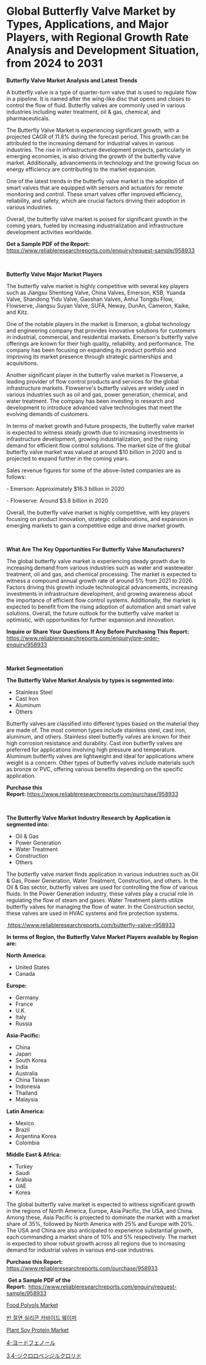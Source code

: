 <p><h1>Global Butterfly Valve Market by Types, Applications, and Major Players, with Regional Growth Rate Analysis and Development Situation, from 2024 to 2031</h1></p><p><strong>Butterfly Valve Market Analysis and Latest Trends</strong></p>
<p><p>A butterfly valve is a type of quarter-turn valve that is used to regulate flow in a pipeline. It is named after the wing-like disc that opens and closes to control the flow of fluid. Butterfly valves are commonly used in various industries including water treatment, oil & gas, chemical, and pharmaceuticals.</p><p>The Butterfly Valve Market is experiencing significant growth, with a projected CAGR of 11.8% during the forecast period. This growth can be attributed to the increasing demand for industrial valves in various industries. The rise in infrastructure development projects, particularly in emerging economies, is also driving the growth of the butterfly valve market. Additionally, advancements in technology and the growing focus on energy efficiency are contributing to the market expansion.</p><p>One of the latest trends in the butterfly valve market is the adoption of smart valves that are equipped with sensors and actuators for remote monitoring and control. These smart valves offer improved efficiency, reliability, and safety, which are crucial factors driving their adoption in various industries.</p><p>Overall, the butterfly valve market is poised for significant growth in the coming years, fueled by increasing industrialization and infrastructure development activities worldwide.</p></p>
<p><strong>Get a Sample PDF of the Report:&nbsp;</strong> <a href="https://www.reliableresearchreports.com/enquiry/request-sample/958933">https://www.reliableresearchreports.com/enquiry/request-sample/958933</a></p>
<p>&nbsp;</p>
<p><strong>Butterfly Valve Major Market Players</strong></p>
<p><p>The butterfly valve market is highly competitive with several key players such as Jiangsu Shentong Valve, China Valves, Emerson, KSB, Yuanda Valve, Shandong Yidu Valve, Gaoshan Valves, Anhui Tongdu Flow, Flowserve, Jiangsu Suyan Valve, SUFA, Neway, DunAn, Cameron, Kaike, and Kitz. </p><p>One of the notable players in the market is Emerson, a global technology and engineering company that provides innovative solutions for customers in industrial, commercial, and residential markets. Emerson's butterfly valve offerings are known for their high quality, reliability, and performance. The company has been focusing on expanding its product portfolio and improving its market presence through strategic partnerships and acquisitions.</p><p>Another significant player in the butterfly valve market is Flowserve, a leading provider of flow control products and services for the global infrastructure markets. Flowserve's butterfly valves are widely used in various industries such as oil and gas, power generation, chemical, and water treatment. The company has been investing in research and development to introduce advanced valve technologies that meet the evolving demands of customers.</p><p>In terms of market growth and future prospects, the butterfly valve market is expected to witness steady growth due to increasing investments in infrastructure development, growing industrialization, and the rising demand for efficient flow control solutions. The market size of the global butterfly valve market was valued at around $10 billion in 2020 and is projected to expand further in the coming years.</p><p>Sales revenue figures for some of the above-listed companies are as follows:</p><p>- Emerson: Approximately $16.3 billion in 2020</p><p>- Flowserve: Around $3.8 billion in 2020</p><p>Overall, the butterfly valve market is highly competitive, with key players focusing on product innovation, strategic collaborations, and expansion in emerging markets to gain a competitive edge and drive market growth.</p></p>
<p>&nbsp;</p>
<p><strong>What Are The Key Opportunities For Butterfly Valve Manufacturers?</strong></p>
<p><p>The global butterfly valve market is experiencing steady growth due to increasing demand from various industries such as water and wastewater treatment, oil and gas, and chemical processing. The market is expected to witness a compound annual growth rate of around 5% from 2021 to 2026. Factors driving this growth include technological advancements, increasing investments in infrastructure development, and growing awareness about the importance of efficient flow control systems. Additionally, the market is expected to benefit from the rising adoption of automation and smart valve solutions. Overall, the future outlook for the butterfly valve market is optimistic, with opportunities for further expansion and innovation.</p></p>
<p><strong>Inquire or Share Your Questions If Any Before Purchasing This Report:</strong> <a href="https://www.reliableresearchreports.com/enquiry/pre-order-enquiry/958933">https://www.reliableresearchreports.com/enquiry/pre-order-enquiry/958933</a></p>
<p>&nbsp;</p>
<p><strong>Market Segmentation</strong></p>
<p><strong>The Butterfly Valve Market Analysis by types is segmented into:</strong></p>
<p><ul><li>Stainless Steel</li><li>Cast Iron</li><li>Aluminum</li><li>Others</li></ul></p>
<p><p>Butterfly valves are classified into different types based on the material they are made of. The most common types include stainless steel, cast iron, aluminum, and others. Stainless steel butterfly valves are known for their high corrosion resistance and durability. Cast iron butterfly valves are preferred for applications involving high pressure and temperature. Aluminum butterfly valves are lightweight and ideal for applications where weight is a concern. Other types of butterfly valves include materials such as bronze or PVC, offering various benefits depending on the specific application.</p></p>
<p><strong>Purchase this Report:&nbsp;</strong><a href="https://www.reliableresearchreports.com/purchase/958933">https://www.reliableresearchreports.com/purchase/958933</a></p>
<p>&nbsp;</p>
<p><strong>The Butterfly Valve Market Industry Research by Application is segmented into:</strong></p>
<p><ul><li>Oil & Gas</li><li>Power Generation</li><li>Water Treatment</li><li>Construction</li><li>Others</li></ul></p>
<p><p>The butterfly valve market finds application in various industries such as Oil & Gas, Power Generation, Water Treatment, Construction, and others. In the Oil & Gas sector, butterfly valves are used for controlling the flow of various fluids. In the Power Generation industry, these valves play a crucial role in regulating the flow of steam and gases. Water Treatment plants utilize butterfly valves for managing the flow of water. In the Construction sector, these valves are used in HVAC systems and fire protection systems.</p></p>
<p><a href="https://www.reliableresearchreports.com/butterfly-valve-r958933">&nbsp;https://www.reliableresearchreports.com/butterfly-valve-r958933</a></p>
<p><strong>In terms of Region, the Butterfly Valve Market Players available by Region are:</strong></p>
<p>
    <p> <strong> North America: </strong>
        <ul>
            <li>United States</li>
            <li>Canada</li>
        </ul>
        </p> 
    <p> <strong> Europe: </strong>
        <ul>
            <li>Germany</li>
            <li>France</li>
            <li>U.K.</li>
            <li>Italy</li>
            <li>Russia</li>
        </ul>
        </p> 
    <p> <strong> Asia-Pacific: </strong>
        <ul>
            <li>China</li>
            <li>Japan</li>
            <li>South Korea</li>
            <li>India</li>
            <li>Australia</li>
            <li>China Taiwan</li>
            <li>Indonesia</li>
            <li>Thailand</li>
            <li>Malaysia</li>
        </ul>
        </p> 
    <p> <strong> Latin America: </strong>
        <ul>
            <li>Mexico</li>
            <li>Brazil</li>
            <li>Argentina Korea</li>
            <li>Colombia</li>
        </ul>
        </p> 
    <p> <strong> Middle East & Africa: </strong>
        <ul>
            <li>Turkey</li>
            <li>Saudi</li>
            <li>Arabia</li>
            <li>UAE</li>
            <li>Korea</li>
        </ul>
    </p>
    </p>
<p><p>The global butterfly valve market is expected to witness significant growth in the regions of North America, Europe, Asia Pacific, the USA, and China. Among these, Asia Pacific is projected to dominate the market with a market share of 35%, followed by North America with 25% and Europe with 20%. The USA and China are also anticipated to experience substantial growth, each commanding a market share of 10% and 5% respectively. The market is expected to show robust growth across all regions due to increasing demand for industrial valves in various end-use industries.</p></p>
<p><strong>Purchase this Report: </strong><a href="https://www.reliableresearchreports.com/purchase/958933">https://www.reliableresearchreports.com/purchase/958933</a></p>
<p>&nbsp;<strong>Get a Sample PDF of the Report:&nbsp;&nbsp;</strong><a href="https://www.reliableresearchreports.com/enquiry/request-sample/958933">https://www.reliableresearchreports.com/enquiry/request-sample/958933</a></p>
<p><strong></strong></p>
<p><p><a href="https://github.com/ctanaka235/Market-Research-Report-List-1/blob/main/food-polyols-market.md">Food Polyols Market</a></p><p><a href="https://github.com/DavidCarter19662022/Market-Research-Report-List-1/blob/main/5295927164980.md">반 절연 실리콘 카바이드 웨이퍼</a></p><p><a href="https://github.com/fkhcgcyl33/Market-Research-Report-List-1/blob/main/plant-soy-protein-market.md">Plant Soy Protein Market</a></p><p><a href="https://github.com/kegley4963/Market-Research-Report-List-1/blob/main/6873737154363.md">4-ヨードフェノール</a></p><p><a href="https://github.com/LuzHills1972/Market-Research-Report-List-1/blob/main/1110890154364.md">3,4-ジクロロベンジルクロリド</a></p></p>